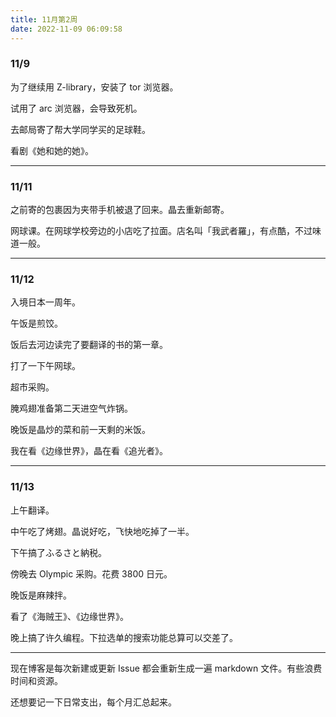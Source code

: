 ```yaml
---
title: 11月第2周
date: 2022-11-09 06:09:58
---
```

### 11/9
为了继续用 Z-library，安装了 tor 浏览器。

试用了 arc 浏览器，会导致死机。

去邮局寄了帮大学同学买的足球鞋。

看剧《她和她的她》。

----

### 11/11
之前寄的包裹因为夹带手机被退了回来。晶去重新邮寄。

网球课。在网球学校旁边的小店吃了拉面。店名叫「我武者羅」，有点酷，不过味道一般。

---

### 11/12
入境日本一周年。

午饭是煎饺。

饭后去河边读完了要翻译的书的第一章。

打了一下午网球。

超市采购。

腌鸡翅准备第二天进空气炸锅。

晚饭是晶炒的菜和前一天剩的米饭。

我在看《边缘世界》，晶在看《追光者》。

---

### 11/13

上午翻译。

中午吃了烤翅。晶说好吃，飞快地吃掉了一半。

下午搞了ふるさと納税。

傍晚去 Olympic 采购。花费 3800 日元。

晚饭是麻辣拌。

看了《海贼王》、《边缘世界》。

晚上搞了许久编程。下拉选单的搜索功能总算可以交差了。

----

现在博客是每次新建或更新 Issue 都会重新生成一遍 markdown 文件。有些浪费时间和资源。

还想要记一下日常支出，每个月汇总起来。